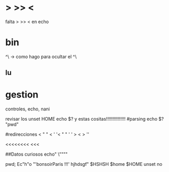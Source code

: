 # > >> <
falta > >> < en echo

# bin
^\ -> como hago para ocultar el ^\

## lu
# gestion
 controles, echo, nani

revisar los 
unset HOME
echo $? y estas cositas!!!!!!!!!!!!!!!
#parsing
echo \$?
\"pwd\"

#redirecciones
< \" \" < ' '<
\" \" ' ' > < > ''
>>>
<<<<<<<<
<<<
>>>


##Datos curiosos
echo"                				\\""\""

pwd; Ec"h"o "'bonsoirParis !!!' hjhdsgf" $HSHSH $home $HOME
unset					no

